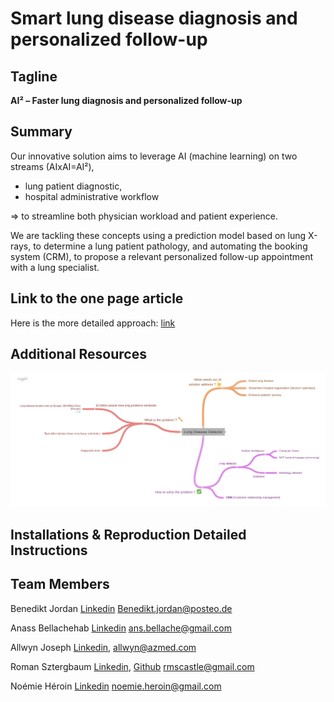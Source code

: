 # Smart lung disease diagnosis and personalized follow-up 

## Tagline

**AI² – Faster lung diagnosis and personalized follow-up**


## Summary

Our innovative solution aims to leverage AI (machine learning) on two streams (AIxAI=AI²), 
   - lung patient diagnostic,
   - hospital administrative workflow

=> to streamline both physician workload and patient experience.

We are tackling these concepts using a prediction model based on lung X-rays, to determine a lung patient pathology, and automating the booking system (CRM), to propose a relevant personalized follow-up appointment with a lung specialist. 


## Link to the one page article

Here is the more detailed approach:
[link](one_page_article.md)

## Additional Resources

![text](assets/lung_disease_detector_coogle.png)


## Installations & Reproduction Detailed Instructions


## Team Members

Benedikt Jordan [Linkedin](https://www.linkedin.com/in/benedikt-jordan-9b068b9a/) Benedikt.jordan@posteo.de

Anass Bellachehab [Linkedin](https://www.linkedin.com/in/anass-bellachehab-a89baa8a/) ans.bellache@gmail.com

Allwyn Joseph [Linkedin](https://www.linkedin.com/in/allwyn-joseph/), allwyn@azmed.com

Roman Sztergbaum [Linkedin](https://www.linkedin.com/in/roman-sztergbaum), [Github](https://github.com/Milerius) rmscastle@gmail.com

Noémie Héroin [Linkedin](www.linkedin.com/in/noemie-heroin) noemie.heroin@gmail.com
